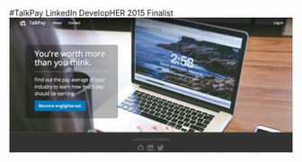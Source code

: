 #TalkPay
LinkedIn DevelopHER 2015 Finalist
<img src="/static/img/homepage.png" alt="TalkPay Homepage">
